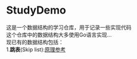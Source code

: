 # StudyDemo
这是一个数据结构的学习仓库，用于记录一些实现代码\
这个仓库中的数据结构大多使用Go语言实现...\
现已有的数据结构包括：\
1.**跳表**(Skip list):[原理参考](https://mp.weixin.qq.com/s/fvfz6bdvsZJtGsdL0MPYoA)
